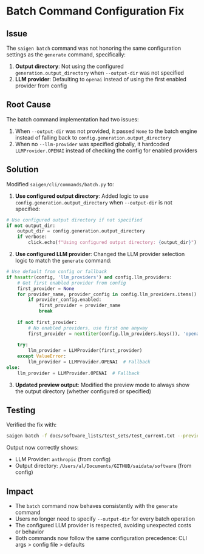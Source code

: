 # Batch Command Configuration Fix

## Issue
The `saigen batch` command was not honoring the same configuration settings as the `generate` command, specifically:
1. **Output directory**: Not using the configured `generation.output_directory` when `--output-dir` was not specified
2. **LLM provider**: Defaulting to `openai` instead of using the first enabled provider from config

## Root Cause
The batch command implementation had two issues:

1. When `--output-dir` was not provided, it passed `None` to the batch engine instead of falling back to `config.generation.output_directory`
2. When no `--llm-provider` was specified globally, it hardcoded `LLMProvider.OPENAI` instead of checking the config for enabled providers

## Solution
Modified `saigen/cli/commands/batch.py` to:

1. **Use configured output directory**: Added logic to use `config.generation.output_directory` when `--output-dir` is not specified:
```python
# Use configured output directory if not specified
if not output_dir:
    output_dir = config.generation.output_directory
    if verbose:
        click.echo(f"Using configured output directory: {output_dir}")
```

2. **Use configured LLM provider**: Changed the LLM provider selection logic to match the `generate` command:
```python
# Use default from config or fallback
if hasattr(config, 'llm_providers') and config.llm_providers:
    # Get first enabled provider from config
    first_provider = None
    for provider_name, provider_config in config.llm_providers.items():
        if provider_config.enabled:
            first_provider = provider_name
            break
    
    if not first_provider:
        # No enabled providers, use first one anyway
        first_provider = next(iter(config.llm_providers.keys()), 'openai')
    
    try:
        llm_provider = LLMProvider(first_provider)
    except ValueError:
        llm_provider = LLMProvider.OPENAI  # Fallback
else:
    llm_provider = LLMProvider.OPENAI  # Fallback
```

3. **Updated preview output**: Modified the preview mode to always show the output directory (whether configured or specified)

## Testing
Verified the fix with:
```bash
saigen batch -f docs/software_lists/test_sets/test_current.txt --preview
```

Output now correctly shows:
- LLM Provider: `anthropic` (from config)
- Output directory: `/Users/al/Documents/GITHUB/saidata/software` (from config)

## Impact
- The `batch` command now behaves consistently with the `generate` command
- Users no longer need to specify `--output-dir` for every batch operation
- The configured LLM provider is respected, avoiding unexpected costs or behavior
- Both commands now follow the same configuration precedence: CLI args > config file > defaults

